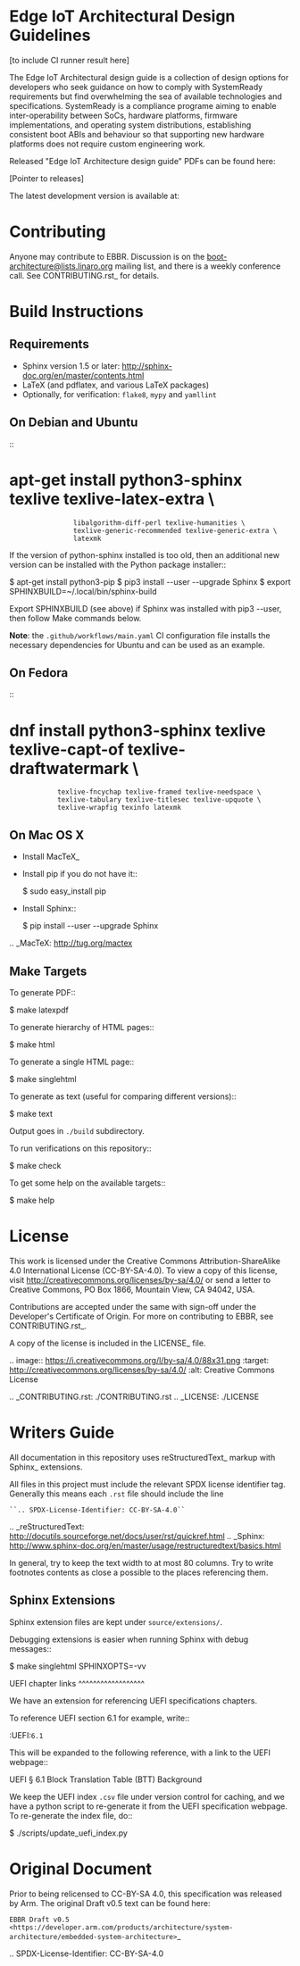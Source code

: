 
Edge IoT Architectural Design Guidelines
========================================

[to include CI runner result here]

The Edge IoT Architectural design guide is a collection of design options for developers who seek guidance on how to comply with SystemReady requirements but find overwhelming the sea of available technologies and specifications.
SystemReady is a compliance programe aiming to enable inter-operability between SoCs, hardware platforms, firmware implementations, and operating system distributions, establishing consistent boot ABIs and behaviour so that supporting new hardware platforms does not require custom engineering work.

Released "Edge IoT Architecture design guide" PDFs can be found here:

[Pointer to releases]

The latest development version is available at:


Contributing
============

Anyone may contribute to EBBR. Discussion is on the
boot-architecture@lists.linaro.org mailing list,
and there is a weekly conference call.
See CONTRIBUTING.rst_ for details.

Build Instructions
==================

Requirements
------------

* Sphinx version 1.5 or later: http://sphinx-doc.org/en/master/contents.html
* LaTeX (and pdflatex, and various LaTeX packages)
* Optionally, for verification: ``flake8``, ``mypy`` and ``yamllint``

On Debian and Ubuntu
--------------------
::

  # apt-get install python3-sphinx texlive texlive-latex-extra \
                    libalgorithm-diff-perl texlive-humanities \
                    texlive-generic-recommended texlive-generic-extra \
                    latexmk

If the version of python-sphinx installed is too old, then an additional
new version can be installed with the Python package installer::

  $ apt-get install python3-pip
  $ pip3 install --user --upgrade Sphinx
  $ export SPHINXBUILD=~/.local/bin/sphinx-build

Export SPHINXBUILD (see above) if Sphinx was installed with pip3 --user,
then follow Make commands below.

**Note**: the ``.github/workflows/main.yaml`` CI configuration file installs the
necessary dependencies for Ubuntu and can be used as an example.

On Fedora
---------

::

  # dnf install python3-sphinx texlive texlive-capt-of texlive-draftwatermark \
                texlive-fncychap texlive-framed texlive-needspace \
                texlive-tabulary texlive-titlesec texlive-upquote \
                texlive-wrapfig texinfo latexmk

On Mac OS X
-----------

* Install MacTeX_
* Install pip if you do not have it::

  $ sudo easy_install pip

* Install Sphinx::

  $ pip install --user --upgrade Sphinx

.. _MacTeX: http://tug.org/mactex

Make Targets
------------

To generate PDF::

  $ make latexpdf

To generate hierarchy of HTML pages::

  $ make html

To generate a single HTML page::

  $ make singlehtml

To generate as text (useful for comparing different versions)::

  $ make text

Output goes in ``./build`` subdirectory.

To run verifications on this repository::

  $ make check

To get some help on the available targets::

  $ make help

License
=======

This work is licensed under the Creative Commons Attribution-ShareAlike 4.0
International License (CC-BY-SA-4.0). To view a copy of this license, visit
http://creativecommons.org/licenses/by-sa/4.0/ or send a letter to
Creative Commons, PO Box 1866, Mountain View, CA 94042, USA.

Contributions are accepted under the same with sign-off under the Developer's
Certificate of Origin. For more on contributing to EBBR, see CONTRIBUTING.rst_.

A copy of the license is included in the LICENSE_ file.

.. image:: https://i.creativecommons.org/l/by-sa/4.0/88x31.png
   :target: http://creativecommons.org/licenses/by-sa/4.0/
   :alt: Creative Commons License

.. _CONTRIBUTING.rst: ./CONTRIBUTING.rst
.. _LICENSE: ./LICENSE

Writers Guide
=============

All documentation in this repository uses reStructuredText_ markup
with Sphinx_ extensions.

All files in this project must include the relevant SPDX license identifier
tag. Generally this means each ``.rst`` file should include the line

    ``.. SPDX-License-Identifier: CC-BY-SA-4.0``

.. _reStructuredText: http://docutils.sourceforge.net/docs/user/rst/quickref.html
.. _Sphinx: http://www.sphinx-doc.org/en/master/usage/restructuredtext/basics.html

In general, try to keep the text width to at most 80 columns.
Try to write footnotes contents as close a possible to the places referencing
them.

Sphinx Extensions
-----------------

Sphinx extension files are kept under ``source/extensions/``.

Debugging extensions is easier when running Sphinx with debug messages::

  $ make singlehtml SPHINXOPTS=-vv

UEFI chapter links
^^^^^^^^^^^^^^^^^^

We have an extension for referencing UEFI specifications chapters.

To reference UEFI section 6.1 for example, write::

 :UEFI:`6.1`

This will be expanded to the following reference, with a link to the UEFI
webpage::

 UEFI § 6.1 Block Translation Table (BTT) Background

We keep the UEFI index ``.csv`` file under version control for caching, and we
have a python script to re-generate it from the UEFI specification webpage.
To re-generate the index file, do::

  $ ./scripts/update_uefi_index.py

Original Document
=================
Prior to being relicensed to CC-BY-SA 4.0, this specification was
released by Arm. The original Draft v0.5 text can be found here:

`EBBR Draft v0.5 <https://developer.arm.com/products/architecture/system-architecture/embedded-system-architecture>`_

.. SPDX-License-Identifier: CC-BY-SA-4.0
